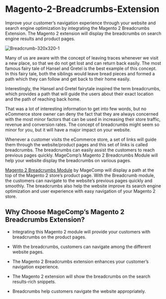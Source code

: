 # Magento-2-Breadcrumbs-Extension

Improve your customer’s navigation experience through your website and search engine optimization by integrating the Magento 2 Breadcrumbs Extension. The Magento 2 extension will display the breadcrumbs on search engine results and product pages.

![Breadcrumb-320x320-1](https://user-images.githubusercontent.com/84722152/218718222-c1cf9d25-cda8-4a4a-92dd-8de9133e15dc.jpg)

Many of us are aware with the concept of leaving traces whenever we visit a new place, so that we do not get lost and can return back easily. The most famous fairy tale of Hansel and Gretel is the best example of this concept. In this fairy tale, both the siblings would leave bread pieces and formed a path which they can follow and get back to their home easily.

Interestingly, the Hansel and Gretel fairytale inspired the term breadcrumbs, which provides a path that will guide the users about their exact location and the path of reaching back home.

That was a lot of interesting information to get into few words, but no eCommerce store owner can deny the fact that they are always concerned with the most minor factors that can be used in increasing their store traffic, revenue and conversion rates. The concept of breadcrumbs might seem so minor for you, but it will have a major impact on your website.

Whenever a customer visits the eCommerce store, a set of links will guide them through the website/product pages and this set of links is called breadcrumbs. The breadcrumbs can easily assist the customers to reach previous pages quickly. MageComp’s Magento 2 Breadcrumbs Module will help your website display the breadcrumbs on various pages.

[Magento 2 Breadcrumbs Module](https://magecomp.com/magento-2-breadcrumbs.html) by MageComp will display a path at the top of the Magento 2 store’s product page. With the Breadcrumb module, the customers can navigate to the website’s previous pages quickly and smoothly. The breadcrumbs also help the website improve its search engine optimization and user experience with easy navigation of your Magento 2 store.

## Why Choose MageComp’s Magento 2 Breadcrumbs Extension?

- Integrating this Magento 2 module will provide your customers with breadcrumbs on the product pages.

- With the breadcrumbs, customers can navigate among the different website pages.

- The Magento 2 Breadcrumbs extension enhances your customer’s navigation experience.

- The Magento 2 extension will show the breadcrumbs on the search results-rich snippets.

- Breadcrumbs help customers navigate the website appropriately.
